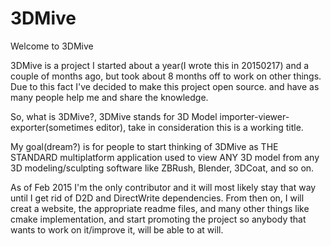 # 3DMive
Welcome to 3DMive

3DMive is a project I started about a year(I wrote this in 20150217) and a couple of months ago, but took about 8 months off to work on other things. Due to this fact I've decided to make this project open source. and have as many people help me and share the knowledge.

So, what is 3DMive?, 3DMive stands for 3D Model importer-viewer-exporter(sometimes editor), take in consideration this is a working title.

My goal(dream?) is for people to start thinking of 3DMive as THE STANDARD multiplatform application used to view ANY 3D model from any 3D modeling/sculpting software like ZBRush, Blender, 3DCoat, and so on.

As of Feb 2015 I'm the only contributor and it will most likely stay that way until I get rid of D2D and DirectWrite dependencies. From then on, I will creat a website, the appropriate readme files, and many other things like cmake implementation, and start promoting the project so anybody that wants to work on it/improve it, will be able to at will.
